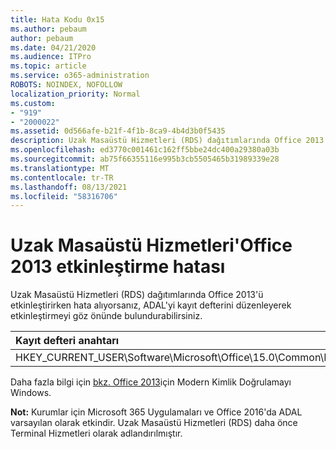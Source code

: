 ```yaml
---
title: Hata Kodu 0x15
ms.author: pebaum
author: pebaum
ms.date: 04/21/2020
ms.audience: ITPro
ms.topic: article
ms.service: o365-administration
ROBOTS: NOINDEX, NOFOLLOW
localization_priority: Normal
ms.custom:
- "919"
- "2000022"
ms.assetid: 0d566afe-b21f-4f1b-8ca9-4b4d3b0f5435
description: Uzak Masaüstü Hizmetleri (RDS) dağıtımlarında Office 2013'ü etkinleştirirken hata alıyorsanız, ADAL'yi kayıt defterini düzenleyerek etkinleştirmeyi göz önünde bulundurabilirsiniz.
ms.openlocfilehash: ed3770c001461c162ff5bbe24dc400a29380a03b
ms.sourcegitcommit: ab75f66355116e995b3cb5505465b31989339e28
ms.translationtype: MT
ms.contentlocale: tr-TR
ms.lasthandoff: 08/13/2021
ms.locfileid: "58316706"
---
```

# <a name="error-while-activation-office-2013-on-remote-desktop-services"></a>Uzak Masaüstü Hizmetleri'Office 2013 etkinleştirme hatası

Uzak Masaüstü Hizmetleri (RDS) dağıtımlarında Office 2013'ü etkinleştirirken hata alıyorsanız, ADAL'yi kayıt defterini düzenleyerek etkinleştirmeyi göz önünde bulundurabilirsiniz.
  
|**Kayıt defteri anahtarı**|**Tür**|**Değer**|
|:-----|:-----|:-----|
|HKEY_CURRENT_USER\Software\Microsoft\Office\15.0\Common\Identity\EnableADAL  <br/> |REG_DWORD  <br/> |1  <br/> |

Daha fazla bilgi için [bkz. Office 2013](https://docs.microsoft.com/microsoft-365/admin/security-and-compliance/enable-modern-authentication)için Modern Kimlik Doğrulamayı Windows.
  
**Not:** Kurumlar için Microsoft 365 Uygulamaları ve Office 2016'da ADAL varsayılan olarak etkindir. Uzak Masaüstü Hizmetleri (RDS) daha önce Terminal Hizmetleri olarak adlandırılmıştır.
  